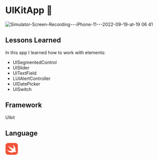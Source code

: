 # 
# UIKitApp 🔨
 

![Simulator-Screen-Recording---iPhone-11---2022-09-19-at-19 06 41](https://user-images.githubusercontent.com/104303173/191076271-b0c99e98-f8dc-4453-860b-bfac815ae185.gif)

## Lessons Learned

In this app I learned how to work with elements: 

- UISegmentedControl
- UISlider
- UITextField
- LUIAlertController
- UIDatePicker
- UISwitch



## Framework 
UIkit



## Language

<a href="https://developer.apple.com/swift/" target="_blank" rel="noreferrer"> <img src="https://raw.githubusercontent.com/devicons/devicon/master/icons/swift/swift-original.svg" alt="swift" width="40" height="40"/>
